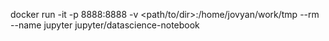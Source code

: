 docker run -it -p 8888:8888 -v <path/to/dir>:/home/jovyan/work/tmp --rm --name jupyter jupyter/datascience-notebook
